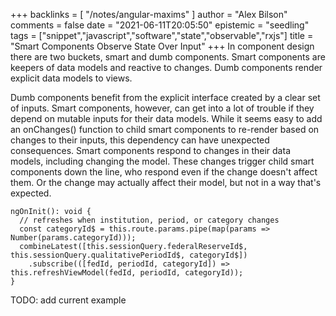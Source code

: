 +++
backlinks = [
    "/notes/angular-maxims"
]
author = "Alex Bilson"
comments = false
date = "2021-06-11T20:05:50"
epistemic = "seedling"
tags = ["snippet","javascript","software","state","observable","rxjs"]
title = "Smart Components Observe State Over Input"
+++
In component design there are two buckets, smart and dumb components. Smart components are keepers of data models and reactive to changes. Dumb components render explicit data models to views.

Dumb components benefit from the explicit interface created by a clear set of inputs. Smart components, however, can get into a lot of trouble if they depend on mutable inputs for their data models. While it seems easy to add an onChanges() function to child smart components to re-render based on changes to their inputs, this dependency can have unexpected consequences. Smart components respond to changes in their data models, including changing the model. These changes trigger child smart components down the line, who respond even if the change doesn't affect them. Or the change may actually affect their model, but not in a way that's expected.

```
ngOnInit(): void {
  // refreshes when institution, period, or category changes
  const categoryId$ = this.route.params.pipe(map(params => Number(params.categoryId)));
  combineLatest([this.sessionQuery.federalReserveId$, this.sessionQuery.qualitativePeriodId$, categoryId$])
    .subscribe(([fedId, periodId, categoryId]) => this.refreshViewModel(fedId, periodId, categoryId));
}
```

TODO: add current example
